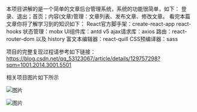 本项目讲解的是一个简单的文章后台管理系统，系统的功能很简单，如下：
登录、退出；首页；内容(文章)管理：文章列表、发布文章、修改文章。
看完本篇文章你将了解学习到的知识如下：
React官方脚手架：create-react-app
react-hooks
状态管理：mobx
UI组件库：antd v5
ajax请求库：axios
路由：react-router-dom 以及 history
富文本编辑器：react-quill
CSS预编译器：sass

项目的完整复现过程请参考如下链接：https://blog.csdn.net/qq_53123067/article/details/129757298?spm=1001.2014.3001.5501

相关项目图片如下所示

![图片](https://user-images.githubusercontent.com/97885806/227795493-b897816d-2524-4620-8893-e468fe6e882c.png)

![图片](https://user-images.githubusercontent.com/97885806/227795585-ed2bb4bf-b213-4927-a393-d4dac2808b0d.png)

